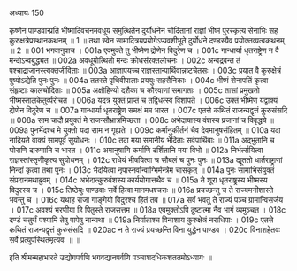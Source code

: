 अध्यायः 150

कृष्णेन पाण्डवान्प्रति भीष्मादिवचनमवधूय समुत्थितेन दुर्योधनेन चोदितानां राज्ञां भीष्मं पुरस्कृत्य सेनाभिः सह कुरुक्षत्रेप्रस्थानकथनम् ॥ 1 ॥ तथा स्वेन सामादित्रयप्रयोगेऽप्यवशीभूते दुर्योधने दण्डस्यैव प्रयोक्तव्यत्वकथनम् ॥ 2 ॥
001  	भगवानुवाच ।
001a	एवमुक्ते तु भीष्मेण द्रोणेन विदुरेण च ।
001c	गान्धार्या धृतराष्ट्रेण न वै मन्दोऽन्वबुद्ध्यत ॥
002a	अवधूयोत्थितो मन्दः क्रोधसंरक्तलोचनः ।
002c	अन्वद्रवन्त तं पश्चाद्राजानस्त्यक्तजीविताः ॥
003a	आज्ञापयच्च राज्ञस्तान्पार्थिवान्नष्टचेतसः ।
003c	प्रयात वै कुरुक्षेत्रं पुष्योऽद्येति पुनः पुनः ॥
004a	ततस्ते पृथिवीपालाः प्रययुः सहसैनिकाः ।
004c	भीष्मं सेनापतिं कृत्वा संहृष्टाः कालचोदिताः ॥
005a	अक्षौहिण्यो दशैका च कौरवाणां समागताः ।
005c	तासां प्रमुखतो भीष्मस्तालकेतुर्व्यरोचत ॥
006a	यदत्र युक्तं प्राप्तं च तद्विधत्स्व विशांपते ।
006c	उक्तं भीष्मेण यद्वाक्यं द्रोणेन विदुरेण च ॥
007a	गान्धार्या धृतराष्ट्रेण समक्षं मम भारत ।
007c	एतत्ते कथितं राजन्यद्वृत्तं कुरुसंसदि ॥
008a	साम चादौ प्रयुक्तं मे राजन्सौभ्रात्रमिच्छता ।
008c	अभेदायास्य वंशस्य प्रजानां च विवृद्धये ॥
009a	पुनर्भेदश्च मे युक्तो यदा साम न गृह्यते ।
009c	कर्मानुकीर्तनं चैव देवमानुषसंहितम् ॥
010a	यदा नाद्रियते वाक्यं सामपूर्वं सुयोधनः ।
010c	तदा मया समानीय भेदिताः सर्वपार्थिवाः ॥
011a	अद्भुतानि च घोराणि दारुणानि च भारत ।
011c	अमानुषाणि कर्माणि दर्शितानि मया विभो ॥
012a	निर्भर्त्सयित्वा राज्ञस्तांस्तृणीकृत्य सुयोधनम् ।
012c	राधेयं भीषयित्वा च सौबलं च पुनः पुनः ॥
013a	द्यूततो धार्तराष्ट्राणां निन्दां कृत्वा तथा पुनः ।
013c	भेदयित्वा नृपास्नर्वान्वाग्भिर्मन्त्रेम चासकृत् ॥
014a	पुनः सामाभिसंयुक्तं संप्रदानमथाब्रुवम् ।
014c	अभेदात्कुरुवंशस्य कार्ययोगात्तथैव च ॥
015a	ते शूरा धृतराष्ट्रस्य भीष्मस्य विदुरस्य च ।
015c	तिष्ठेयुः पाण्डवाः सर्वे हित्वा मानमधश्चराः ॥
016a	प्रयच्छन्तु च ते राज्यमनीशास्ते भवन्तु च ।
016c	यथाह राजा गाङ्गेयो विदुरश्च हितं तव ॥
017a	सर्वं भवतु ते राज्यं पञ्च ग्रामान्विसर्जय ।
017c	अवश्यं भरणीया हि पितुस्ते राजसत्तम ॥
018a	एवमुक्तोऽपि दुष्टात्मा नैव भागं व्यमुञ्चत ।
018c	दण्डं चतुर्थं पश्यामि तेषु पापेषु नान्यथा ॥
019a	निर्याताश्च विनाशाय कुरुक्षेत्रं नराधिपाः ।
019c	एतत्ते कथितं राजन्यद्वृत्तं कुरुसंसदि ॥
020ac	न ते राज्यं प्रयच्छन्ति विना युद्धेन पाण्डव ।
020c	विनाशहेतवः सर्वे प्रत्युपस्थितमृत्यवः ॥ ॥

इति श्रीमन्महाभारते उद्योगपर्वणि भगवद्यानपर्वणि पञ्चाशदधिकशततमोऽध्यायः ॥
